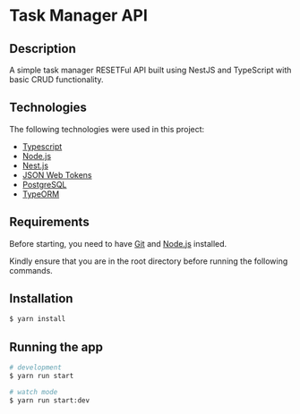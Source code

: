 # Task Manager API

## Description
A simple task manager RESETFul API built using NestJS and TypeScript with basic CRUD functionality.
## Technologies 

The following technologies were used in this project:

- [Typescript](https://www.typescriptlang.org/)
- [Node.js](https://nodejs.org/en/)
- [Nest.js](https://nestjs.com/)
- [JSON Web Tokens](https://jwt.io/)
- [PostgreSQL](https://www.postgresql.org/)
- [TypeORM](https://typeorm.io/#/)


## Requirements

Before starting, you need to have [Git](https://git-scm.com) and [Node.js](https://nodejs.org/en/) installed.

Kindly ensure that you are in the root directory before running the following commands.

## Installation

```bash
$ yarn install
```

## Running the app

```bash
# development
$ yarn run start

# watch mode
$ yarn run start:dev
```
